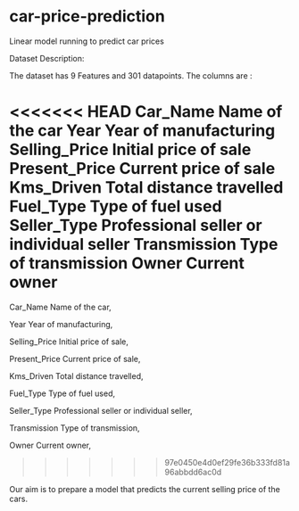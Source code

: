 # car-price-prediction
Linear model running to predict car prices

Dataset Description:

The dataset has 9 Features and 301 datapoints.
The columns are :

<<<<<<< HEAD
Car_Name        Name of the car
Year            Year of manufacturing
Selling_Price	Initial price of sale
Present_Price	Current price of sale
Kms_Driven      Total distance travelled
Fuel_Type       Type of fuel used
Seller_Type     Professional seller or individual seller
Transmission	Type of transmission
Owner           Current owner
=======
Car_Name        Name of the car,

Year            Year of manufacturing,

Selling_Price	  Initial price of sale,

Present_Price	  Current price of sale,

Kms_Driven      Total distance travelled,

Fuel_Type       Type of fuel used,

Seller_Type     Professional seller or individual seller,

Transmission	  Type of transmission,

Owner           Current owner,
>>>>>>> 97e0450e4d0ef29fe36b333fd81a96abbdd6ac0d

Our aim is to prepare a model that predicts the current selling price of the cars.

